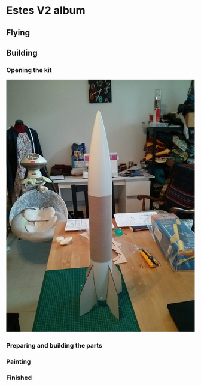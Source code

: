 # Estes V2 album

## Flying

## Building

### Opening the kit

![02_cones_tube_and_fins_unassembled_small.jpg](./images/02_cones_tube_and_fins_unassembled_small.jpg)

### Preparing and building the parts

### Painting

### Finished

